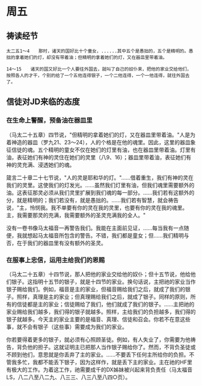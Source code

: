# 周五

## 祷读经节
```
太二五1～4　　那时，诸天的国好比十个童女，......其中五个是愚拙的，五个是精明的。愚拙的拿着她们的灯，却没有带着油；但精明的拿着她们的灯，又在器皿里带着油。

14～15　　诸天的国又好比一个人要往外国去，就叫了自己的奴仆来，把他的家业交给他们，按照各人的才干，个别的给了一个五他连得银子，一个二他连得，一个一他连得，就往外国去了。
```

## 信徒对JD来临的态度

### 在生命上警醒，预备油在器皿里

（马太二十五章）四节说，"但精明的拿着她们的灯，又在器皿里带着油。"人是为着神造的器皿（罗九21、23～24），人的个格是在他的魂里。因此，这里的器皿象征信徒的魂。五个精明的童女不仅在她们的灯里有油，也在器皿里带着油。灯里有油，表征她们有神的灵住在她们的灵里（八9、16）；器皿里带着油，表征她们有神的灵充满、浸透她们的魂。

箴言二十章二十七节说，"人的灵是耶和华的灯。"......借着重生，我们有神的灵在我们的灵里。这使我们的灯发光。......虽然我们灯里有油，但我们魂里需要额外的油。这表征那灵必须从我们灵里扩展到我们魂的每一部分。......我们若有这额外的分，就是精明的；我们若没有，就是愚拙的。......我们若有智慧，就会祷告说，"主，怜悯我。我不单要有你的灵在我的灵里，也要有你的灵在我的魂里。主，我需要那灵的充满，我需要额外的圣灵充满我的全人。"

没有一卷书像马太福音一再警告我们。我能在主面前见证，......每当我有一点随便，我就想起马太福音所包含的警告。不错，我们都是童女；但......我们精明与否，在于我们的器皿里有没有额外的圣灵。

### 在服事上忠信，运用主给我们的恩赐

（马太二十五章）十四节说，那人把他的家业交给他的奴仆；但十五节说，他给他们银子。这指明十五节的银子，就是十四节的家业。换句话说，主把祂的家业当作银子赐给我们。例如，福音是主的家业，但福音赐给我们之后，就成了我们的银子。照样，真理是主的家业；但真理赐给我们之后，就成了银子。同样的原则，所有的信徒都是主的家业；信徒赐给了我们，他们就成了我们的银子。......主把祂的家业赐给我们越多，我们得的银子就越多。照样，主给我们的负担越多，我们得的银子就越多。今天主的家业主要的是福音、真理、信徒和召会。你若不在意这些事，就不会有银子（这些事）需要成为我们的家业。

你若要得着更多的银子，就必须有心照顾圣徒。例如，有人失业了，你需要为他祷告，背负他的担子。这就证明主已把那人当作银子赐给你了。然而，不背负圣徒或不顾到他们，意思就是你丢弃了主的家业。......不要丢下任何主所给你的负担。不管我多忙，我都不能丢下银子，因为这样作，就是丢下主的家业。主在祂的HF里有极大的工作。为着这工作，祂需要成千的DX姊妹被兴起来背负责任（马太福音LS，八二八至八二九、八三三、八三八至八四○页）。

